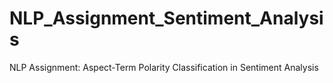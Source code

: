 # NLP_Assignment_Sentiment_Analysis
NLP Assignment: Aspect-Term Polarity Classification in Sentiment Analysis
